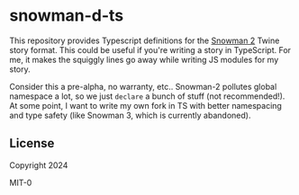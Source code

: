 # snowman-d-ts

This repository provides Typescript definitions for the [Snowman 2](https://github.com/videlais/snowman/) Twine story format. This could be useful if you're writing a story in TypeScript. For me, it makes the squiggly lines go away while writing JS modules for my story.

Consider this a pre-alpha, no warranty, etc.. Snowman-2 pollutes global namespace a lot, so we just `declare` a bunch of stuff (not recommended!). At some point, I want to write my own fork in TS with better namespacing and type safety (like Snowman 3, which is currently abandoned).

## License

Copyright 2024 

MIT-0
